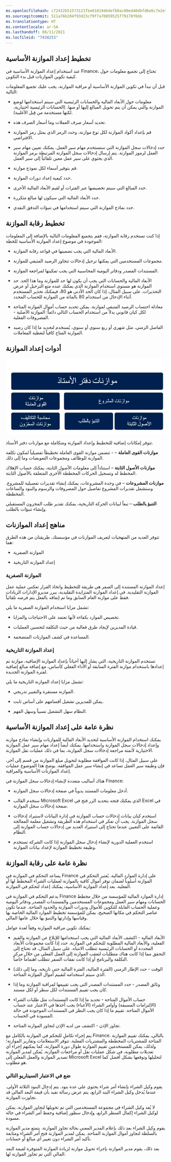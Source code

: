 ```yaml
---
ms.openlocfilehash: c72432b51573121fbe0101946defb0ac00ed40dbfd6e6c7e2e7850e52a801d91
ms.sourcegitcommit: 511a76b204f93d23cf9f7a70059525f79170f6bb
ms.translationtype: HT
ms.contentlocale: ar-SA
ms.lasthandoff: 08/11/2021
ms.locfileid: "7438253"
---
```

## <a name="plan-basic-budgeting"></a>تخطيط إعداد الموازنة الأساسية

عند استخدام إعداد الموازنة الأساسية في Finance، تحتاج إلى تجميع معلومات حول كيفية تكوين الموازنات قبل بدء التكوين.

قبل أن تبدأ في تكوين الموازنة الأساسية أو مراقبة الموازنة، يجب عليك تجميع المعلومات التالية:

- معلومات حول الأبعاد المالية والحسابات الرئيسية التي سيتم استخدامها لوضع الموازنة والتي يمكن أن يتم تحويل المبالغ إليها أو منها. (الحسابات الرئيسية اختيارية، لكنها مستخدمة من قِبل الأغلبية).

- تحديد أسعار صرف العملات وما أسعار الصرف هذه.

- قم بإعداد أكواد الموازنة لكل نوع موازنة، وحدد الرمز الذي يمثل رمز الموازنة الافتراضي.

- حدد إدخالات سجل الموازنة التي ستستخدم مهام سير العمل. يمكنك تعيين مهام سير العمل لرموز الموازنة. يتم إرسال إدخالات سجل الموازنة المرتبطة برمز الموازنة الذي يحتوي على سير عمل معين تلقائياً إلى سير العمل.

- قم بتوفير أسماء لكل نموذج موازنة.

- حدد كيفية إعداد دورات الموازنة.

- حدد المبالغ التي سيتم تخصيصها عبر الفترات أو لقيم الأبعاد المالية الأخرى.

- حدد الأبعاد المالية التي سيكون لها مبالغ متكررة.

- حدد نماذج الموازنة التي سيتم استخدامها في تنبؤات التدفق النقدي.

## <a name="plan-budget-control"></a>تخطيط رقابة الموازنة

إذا كنت تستخدم رقابة الموازنة، فقم بتجميع المعلومات التالية بالإضافة إلى المعلومات الموجودة في موضوع إعداد الموازنة الأساسية للخطة:

- الأبعاد المالية التي يجب تضمينها في قواعد رقابة الموازنة.

- مجموعات المستخدمين التي يمكنها ترحيل إدخالات تتجاوز الرصيد المتبقي للموازنة.

- المستندات المصدر ودفاتر اليومية المحاسبية التي يجب تمكينها لمراجعة الموازنة.

- الأبعاد المالية والحسابات التي يجب أن يكون لها حد للموازنة وما هذا الحد. حد الموازنة هو مستوى استخدام الموازنة الذي يمكنك عنده منع الترحيل أو عرض التحذيرات. على سبيل المثال، إذا كان الحد الأدنى هو 80، فيمكنك تحذير المستخدم أثناء الإدخال من استخدام 80 بالمائة من الموازنة للحساب المحدد.

- معادلة احتساب الرصيد المتبقي لموازنة. يمكن تحديد حساب أموال الموازنة المتاحة لكل كيان قانوني بدلاً من استخدام الحساب التالي دائماً: الموازنة الأصلية - المصروفات الفعلية.

- الفاصل الزمني، مثل شهري أو ربع سنوي أو سنوي، يُستخدم لتحديد ما إذا كان رصيد الموازنة المتاح كافياً لتغطية المعاملات.

## <a name="budgeting-tools"></a>أدوات إعداد الموازنة

![يوضح الرسم التخطيطي أدوات إعداد الموازنة المتاحة: موازنات دفتر الأستاذ، وموازنات القوى العاملة، وموازنات الأصول الثابتة، وموازنات المشاريع، والتنبؤ بالطلب.](../media/5-5-budget-tools.jpg)

تتوفر إمكانات إضافية للتخطيط وإعداد الموازنة ومتكاملة مع موازنات دفتر الأستاذ.

**موازنات القوى العاملة** – - تتضمن موازنة القوى العاملة تخطيطاً تفصيلياً لمكون تكلفة الموازنة للوظائف ومجموعات التعويضات وما إلى ذلك.

**موازنات الأصول الثابتة** – استناداً إلى معلومات الأصول الثابتة، يمكنك حساب الإهلاك المخطط له وتسجيل الحركات المخططة الأخرى المتعلقة بالأصول الثابتة.

**موازنات المشروعات** – في وحدة المشروعات، يمكنك إنشاء تقديرات تفصيلية للمشروع. وستشمل تقديرات المشروع تفاصيل حول المصروفات والرسوم والبنود والساعات المخططة.

**التنبؤ بالطلب** – تبعاً لبيانات الحركة التاريخية، يمكنك تقدير طلب المخزون المستقبلي وإنشاء تنبؤات بالطلب.

## <a name="budgeting-methodologies"></a>مناهج إعداد الموازنات

تتوفر العديد من المنهجيات لتعريف الموازنات في مؤسستك. طريقتان من هذه الطرق هما:

- الموازنة الصفرية

- إعداد الموازنة التاريخية

### <a name="zero-based-budgeting"></a>الموازنة الصفرية

إعداد الموازنة المستندة إلى الصفر هي طريقة للتخطيط واتخاذ القرار تعكس عملية عمل الموازنة التقليدية. في إعداد الموازنة المتزايدة التقليدية، يبرر مديرو الإدارات الزيادات فقط على موازنة العام السابق وما تم إنفاقه بالفعل يتم فرضه تلقائياً.

تشمل مزايا استخدام الموازنة الصفرية ما يلي:

- تخصيص الموارد بكفاءة لأنها تعتمد على الاحتياجات والمزايا.

- قيادة المديرين لإيجاد طرق فعالية من حيث التكلفة لتحسين العمليات.

- المساعدة في كشف الموازنات المتضخمة.

### <a name="historical-budgeting"></a>إعداد الموازنة التاريخية

تستخدم الموازنة التاريخية، التي يشار إليها أحياناً بإعداد الموازنة الإضافية، موازنة تم إعدادها باستخدام موازنة الفترة السابقة أو الأداء الفعلي كأساس، مع إضافة مبالغ إضافية لفترة الموازنة الجديدة.

تشمل مزايا إعداد الموازنة التاريخية ما يلي:

- الموازنة مستقرة والتغيير تدريجي.

- يمكن للمديرين تشغيل أقسامهم على أساس ثابت.

- النظام سهل التشغيل نسبياً وسهل الفهم.

## <a name="basic-budgeting-overview"></a>نظرة عامة على إعداد الموازنة الأساسية

يمكنك استخدام الموازنة الأساسية لتحديد الأبعاد المالية للموازنات وإنشاء نماذج موازنة وإعداد إدخالات سجل الموازنة واستخدامها. يمكنك أيضاً إعداد مهام سير عمل الموازنة الاختيارية لأتمتة مراجعة إدخالات سجل الموازنة، بما في ذلك عمليات نقل الموازنة.

على سبيل المثال، إذا كانت الموافقة مطلوبة لتحويل مبلغ الموازنة من قسم إلى آخر، فإن وظيفة سير العمل تساعد في إنشاء سير عمل الموافقة. يوضح هذا الموضوع عمليات إعداد الموازنات الأساسية والمراقبة.

هناك أساليب متعددة لإنشاء إدخالات سجل الموازنة في Finance:

- أدخل معلومات المستند يدوياً في صفحة إدخالات سجل الموازنة.

- ستخدم القالب Microsoft Excel الذي يمكنك فتحه بتحديد الزر فتح في Excel في صفحة إدخالات سجل الموازنة.

- استخدم كيان بيانات إدخالات حساب الموازنة في إدارة البيانات لاستيراد إدخالات سجل الموازنة. يجب أن تفكر في استخدام هذه الطريقة وتشغيل معلمة المعالجة القائمة على التعيين عندما تحتاج إلى استيراد العديد من إدخالات حساب الموازنة إلى النظام.

- استخدم العملية الدورية لإنشاء إدخال سجل الموازنة إذا كانت الشركة تستخدم وظيفة تخطيط الموازنة لإعداد بيانات الموازنة.

## <a name="budget-control-overview"></a>نظرة عامة على رقابة الموازنة

يساعد التحكم في الموازنة في Finance على إدارة الموارد المالية. يُعتبر التحكم في الموازنة أسلوباً لضمان توفر أموال كافية بالموازنة لعمليات الشراء المخطط لها أو الفعلية. بعد إعداد الموازنة الأساسية، يمكنك إعداد لتحكم في الموازنة.

يدعم التحكم في الموازنة في Finance إدارة الموارد المالية للمؤسسة من خلال مخطط الحسابات ومهام سير العمل ومجموعات المستخدمين والمستندات المصدر ودفاتر اليومية وعملية الحساب القابلة للتكوين للأموال ودورات الموازنة والحدود المتاحة. عندما تكون عناصر التحكم في مكانها الصحيح، يمكن للمؤسسة تخطيط الموارد المالية الخاصة بها وقياسها وإدارتها والتنبؤ بها خلال عامها المالي.

يمكنك تكوين مراقبة الموازنة وفقاً لعدة عوامل:

- الأبعاد المالية - اكتشف الأبعاد المالية التي يجب استخدامها للإبلاغ عن الموازنة والقيم الفعلية، والأبعاد المالية المطلوبة للتحكم في الموازنة. حدد إذا كانت مجموعات الأبعاد المحددة أو الحسابات الرئيسية تتطلب الانتباه. على سبيل المثال، قد تحتاج إلى التحقق مما إذا كانت هناك متطلبات لتعقب الموازنة إلى العمل الفعلي من خلال مركز التكلفة والبرنامج أو إذا كانت نفقات السفر تتطلب اهتماماً خاصاً.

- الوقت - حدد الإطار الزمني (الفترة المالية، الفترة المالية حتى تاريخه، وما إلى ذلك) الذي سيتم استخدامه لتقييم أموال الموازنة المتاحة.

- وثائق المصدر - حدد المستندات المصدر التي يجب تقييمها لمراقبة الموازنة وما إذا كان يجب تقييم المستندات لكل سطر أو لكل مستند.

- حساب الأموال المتاحة - تحديد ما إذا كانت المستندات مثل طلبات الشراء (الالتزامات المسبقة) وأوامر الشراء (الأعباء) يجب أخذها في الاعتبار عند حساب الأموال المتاحة. تقييم ما إذا كان يجب النظر في المستندات الموجودة في حالة المسودة في الحساب.

- تجاوز الإذن - اكتشف من لديه الإذن لتجاوز الموازنة المتاحة.

يتم إجراء تكاملٍ للتحكم في الموازنة بالكامل مع Finance. بالتالي، يمكنك تقييم الموازنة المتاحة للمشتريات المخططة والمشتريات الفعلية. تتوفر الاستعلامات وتقارير الموازنة؛ ولذلك، يمكن للمستخدمين تقييم الموازنة طوال دورة الموازنة، كما يمكنهم إجراء أي تعديلات مطلوبة، في شكل عمليات نقل أو مراجعات الموازنة. يُمكن لمدير الموازنة تصدير الموازنة والعمل الفعلي إلى Microsoft Excel لتحليلها وتوقعها بشكل أفضل كما هو مطلوب.

### <a name="consider-the-following-scenario"></a>ضع في الاعتبار السيناريو التالي

يقوم وكيل الشراء بإنشاء أمر شراء يحتوي على عدة بنود. يتم إدخال البنود الثلاثة الأولى. عندما يُدخل وكيل الشراء البند الرابع، يتم عرض رسالة تفيد بأن قيمة البعد المالي قد تجاوزت الموازنة.

لا يُعد وكيل الشراء في مجموعة المستخدمين التي تم تخويلها لتجاوز الموازنة. يمكن لوكيل الشراء إكمال السطر الرابع، وإدخال سطور إضافية وحفظ أمر الشراء في حالة مسودة.

يقوم وكيل الشراء بعد ذلك بإعلام المدير المعني بحالة تجاوز الموازنة. يتمتع مدير الموازنة بالسلطة لتجاوز أموال الموازنة المتاحة. يمكن لمدير الموازنة فتح أمر الشراء ومتابعة تأكيد أمر الشراء دون تغيير أي مبالغ أو حسابات.

بعد ذلك، يقوم مدير الموازنة بإجراء تحويل موازنة لزيادة الموازنة المتوفرة لقيمة البعد المالي التي تم تجاوز الموازنة لها.

